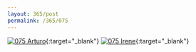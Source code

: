 ```yaml
---
layout: 365/post
permalink: /365/075
---
```


[![075 Arturo](https://c2.staticflickr.com/6/5769/21040727478_8c2f1b0514_b.jpg)](https://www.flickr.com/photos/131440297@N08/21040727478/){:target="_blank"}
[![075 Irene](https://c2.staticflickr.com/6/5830/21217335952_fa5875fa0d_c.jpg)](https://www.flickr.com/photos/25124902@N04/21217335952/){:target="_blank"}


>

>
